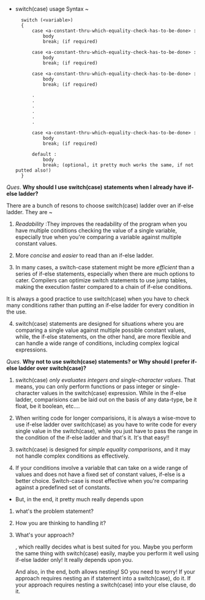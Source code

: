 * switch(case) usage Syntax ~

        switch (<variable>)
        {
            case <a-constant-thru-which-equality-check-has-to-be-done> :
                body
                break; (if required)
    
            case <a-constant-thru-which-equality-check-has-to-be-done> :
                body
                break; (if required)
    
            case <a-constant-thru-which-equality-check-has-to-be-done> :
                body
                break; (if required)
    
            .
            .
            .
            .
            .
            .
    
            case <a-constant-thru-which-equality-check-has-to-be-done> :
                body
                break; (if required)
    
            default :
                body 
                break; (optional, it pretty much works the same, if not putted also!)
        }

_Ques_. **Why should I use switch(case) statements when I already have if-else ladder?**

There are a bunch of resons to choose switch(case) ladder over an if-else ladder. They are ~

01. _Readability_ :They improves the readability of the program when you have multiple conditions checking the value of a single variable, especially true when you're comparing a variable against multiple constant values.

02. More _concise_ and _easier_ to read than an if-else ladder.

03. In many cases, a switch-case statement might be more _efficient_ than a series of if-else statements, especially when there are much options to cater. Compilers can optimize switch statements to use jump tables, making the execution faster compared to a chain of if-else conditions. 
    
It is always a good practice to use switch(case) when you have to check many conditions rather than putting an if-else ladder for every condition in the use.

04. switch(case) statements are designed for situations where you are comparing a single value against multiple possible constant values, while, the if-else statements, on the other hand, are more flexible and can handle a wide range of conditions, including complex logical expressions.

_Ques_. **Why not to use switch(case) statements? or Why should I prefer if-else ladder over switch(case)?**

01. switch(case) _only evaluates integers and single-character values_. That means, you can only perform functions or pass integer or single-character values in the switch(case) expression. While in the if-else ladder, comparisions can be laid out on the basis of any data-type, be it float, be it boolean, etc....

02. When writing code for longer comparisions, it is always a wise-move to use if-else ladder over switch(case) as you have to write code for every single value in the switch(case), while you just have to pass the range in the condition of the if-else ladder and that's it. It's that easy!!

03. switch(case) is designed for _simple equality comparisons_, and it may not handle complex conditions as effectively.

04. If your conditions involve a variable that can take on a wide range of values and does not have a fixed set of constant values, if-else is a better choice. Switch-case is most effective when you're comparing against a predefined set of constants.

* But, in the end, it pretty much really depends upon 

01. what's the problem statement?
02. How you are thinking to handling it?
03. What's your approach?

    , which reallly decides what is best suited for you. Maybe you perform the same thing with switch(case) easily, maybe you perform it well using if-else ladder only! It really depends upon you.

    And also, in the end, both allows nesting! SO you need to worry! If your approach requires nesting an if statement into a switch(case), do it. If your approach requires nesting a switch(case) into your else clause, do it.